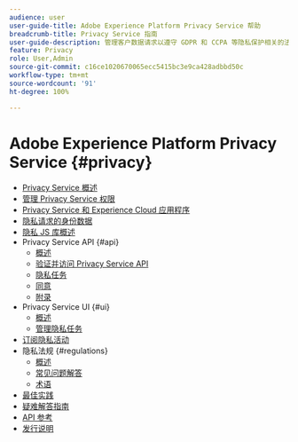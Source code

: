 ```yaml
---
audience: user
user-guide-title: Adobe Experience Platform Privacy Service 帮助
breadcrumb-title: Privacy Service 指南
user-guide-description: 管理客户数据请求以遵守 GDPR 和 CCPA 等隐私保护相关的法律法规。
feature: Privacy
role: User,Admin
source-git-commit: c16ce1020670065ecc5415bc3e9ca428adbbd50c
workflow-type: tm+mt
source-wordcount: '91'
ht-degree: 100%

---
```



# Adobe Experience Platform Privacy Service {#privacy}

* [Privacy Service 概述](./home.md)
* [管理 Privacy Service 权限](./permissions.md)
* [Privacy Service 和 Experience Cloud 应用程序](./experience-cloud-apps.md)
* [隐私请求的身份数据](./identity-data.md)
* [隐私 JS 库概述](./js-library.md)
* Privacy Service API {#api}
   * [概述](./api/overview.md)
   * [验证并访问 Privacy Service API](./api/getting-started.md)
   * [隐私任务](./api/privacy-jobs.md)
   * [同意](./api/consent.md)
   * [附录](./api/appendix.md)
* Privacy Service UI {#ui}
   * [概述](./ui/overview.md)
   * [管理隐私任务](./ui/user-guide.md)
* [订阅隐私活动](./privacy-events.md)
* 隐私法规 {#regulations}
   * [概述](./regulations/overview.md)
   * [常见问题解答](./regulations/faq.md)
   * [术语](./regulations/terminology.md)
* [最佳实践](./best-practices.md)
* [疑难解答指南](./troubleshooting-guide.md)
* [API 参考](https://www.adobe.io/experience-platform-apis/references/privacy-service/)
* [发行说明](./release-notes.md)
